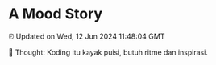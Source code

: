# A Mood Story

⏰ Updated on Wed, 12 Jun 2024 11:48:04 GMT

💭 Thought: Koding itu kayak puisi, butuh ritme dan inspirasi.

